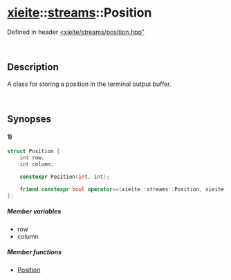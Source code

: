 # [xieite](../../xieite.md)\:\:[streams](../../streams.md)\:\:Position
Defined in header [<xieite/streams/position.hpp"](../../../include/xieite/streams/position.hpp)

&nbsp;

## Description
A class for storing a position in the terminal output buffer.

&nbsp;

## Synopses
#### 1)
```cpp
struct Position {
    int row;
    int column;

    constexpr Position(int, int);

    friend constexpr bool operator==(xieite::streams::Position, xieite::streams::Position);
};
```
##### Member variables
- row
- column
##### Member functions
- [Position](./structures/position/1/operators/constructor.md)
